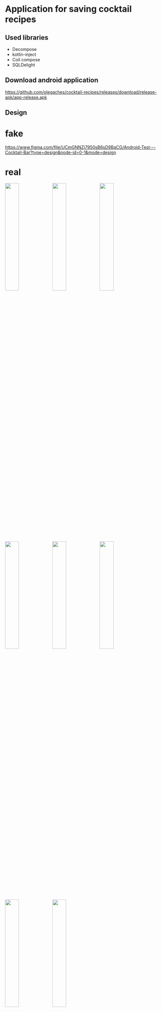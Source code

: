 # Application for saving cocktail recipes
## Used libraries
- Decompose
- kotlin-inject
- Coil compose
- SQLDelight

## Download android application
https://github.com/olegaches/cocktail-recipes/releases/download/release-apk/app-release.apk

## Design
# fake
https://www.figma.com/file/UCmGNNZj7950sB6sD9BaCG/Android-Test---Cocktail-Bar?type=design&node-id=0-1&mode=design
# real
<img src="https://github.com/olegaches/cocktail-recipes/assets/71338871/1d37b823-87b1-411d-80cf-d0b804c97c5d" width="30%">
<img src="https://github.com/olegaches/cocktail-recipes/assets/71338871/140a668e-35d0-414f-989c-fa6f45f8d45a" width="30%">
<img src="https://github.com/olegaches/cocktail-recipes/assets/71338871/d681cee9-12d5-4e46-a651-bb46faaa0ce0" width="30%">
<img src="https://github.com/olegaches/cocktail-recipes/assets/71338871/9e785f0d-ace5-4682-a692-148e3a18cd05" width="30%">
<img src="https://github.com/olegaches/cocktail-recipes/assets/71338871/00ee800f-4cff-46b9-8440-5e4356820100" width="30%">
<img src="https://github.com/olegaches/cocktail-recipes/assets/71338871/c88f1044-6255-4b48-9284-9f9c786f7517" width="30%">
<img src="https://github.com/olegaches/cocktail-recipes/assets/71338871/703ff3c7-e22e-4e13-966b-c4574b3bd840" width="30%">
<img src="https://github.com/olegaches/cocktail-recipes/assets/71338871/c392c740-76ad-4465-b03a-678e94cea637" width="30%">
